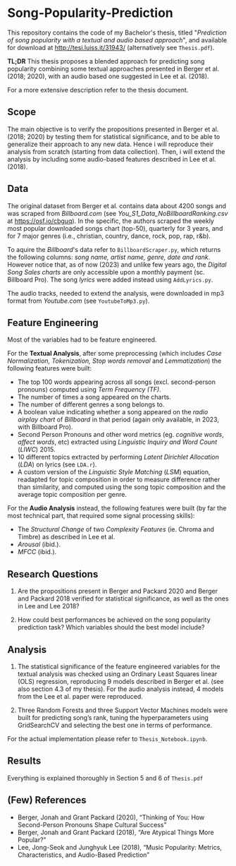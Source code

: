 # Song-Popularity-Prediction
This repository contains the code of my Bachelor's thesis, titled "*Prediction of song popularity with a textual and audio based approach*", and available for download at http://tesi.luiss.it/31943/ (alternatively see `Thesis.pdf`).

**TL;DR** This thesis proposes a blended approach for predicting song popularity combining some textual approaches presented in Berger et al. (2018; 2020), with an audio based one suggested in Lee et al. (2018).

For a more extensive description refer to the thesis document.

## Scope

The main objective is to verify the propositions presented in Berger et al. (2018; 2020) by testing them for statistical significance, and to be able to generalize their approach to any new data. Hence i will reproduce their analysis from scratch (starting from data collection). 
Then, i will extend the analysis by including some audio-based features described in Lee et al. (2018).

## Data

The original dataset from Berger et al. contains data about 4200 songs and was scraped from *Billboard.com* (see *You_S1_Data_NoBillboardRanking.csv* at https://osf.io/cbguq). In the specific, the authors scraped the weekly most popular downloaded songs chart (top-50), quarterly for 3 years, and for 7 major genres (i.e., christian, country, dance, rock, pop, rap, r&b).

To aquire the *Billboard*'s data refer to `BillboardScraper.py`, which returns the following columns: *song name, artist name, genre, date and rank*. However notice that, as of now (2023) and unlike few years ago, the *Digital Song Sales charts* are only accessible upon a monthly payment (sc. Billboard Pro). The song *lyrics* were added instead using `AddLyrics.py`.

The audio tracks, needed to extend the analysis, were downloaded in mp3 format from *Youtube.com* (see `YoutubeToMp3.py`).

## Feature Engineering

Most of the variables had to be feature engineered.

For the **Textual Analysis**, after some preprocessing (which includes *Case Normalization, Tokenization, Stop words removal* and *Lemmatization*) the following features were built:

- The top 100 words appearing across all songs (excl. second-person pronouns) computed using *Term Frequency (TF)*. 
- The number of times a song appeared on the charts.
- The number of different genres a song belongs to.
- A boolean value indicating whether a song appeared on the *radio airplay chart* of *Billboard* in that period (again only available, in 2023, with Billboard Pro).
- Second Person Pronouns and other word metrics (eg. *cognitive words*, *affect words*, etc) extracted using *Linguistic Inquiry and Word Count* (*LIWC*) 2015.
- 10 different topics extracted by performing *Latent Dirichlet Allocation* (*LDA*) on lyrics (see `LDA.r`).
- A custom version of the *Linguistic Style Matching* (*LSM*) equation, readapted for topic composition in order to measure difference rather than similarity, and computed using the song topic composition and the average topic composition per genre.

For the **Audio Analysis** instead, the following features were built (by far the most technical part, that required some signal processing skills):

- The *Structural Change* of two *Complexity Features* (ie. Chroma and Timbre) as described in Lee et al. 
- *Arousal* (ibid.).
- *MFCC* (ibid.).

## Research Questions

1) Are the propositions present in Berger and Packard 2020 and Berger and Packard 2018 verified for statistical significance, as well as the ones in Lee and Lee 2018?

2) How could best performances be achieved on the song popularity prediction task? Which variables should the best model include?

## Analysis

1) The statistical significance of the feature engineered variables for the textual analysis was checked using an Ordinary Least Squares linear (OLS) regression, reproducing 9 models described in Berger et al. (see also section 4.3 of my thesis). For the audio analysis instead, 4 models from the Lee et al. paper were reproduced.

2) Three Random Forests and three Support Vector Machines models were built for predicting song’s rank, tuning the hyperparameters using GridSearchCV and selecting the best one in terms of performance.

For the actual implementation please refer to `Thesis_Notebook.ipynb`.

## Results

Everything is explained thoroughly in Section 5 and 6 of `Thesis.pdf`

## (Few) References
- Berger, Jonah and Grant Packard (2020), “Thinking of You: How Second-Person Pronouns Shape Cultural Success”
- Berger, Jonah and Grant Packard (2018), “Are Atypical Things More Popular?”
- Lee, Jong-Seok and Junghyuk Lee (2018), “Music Popularity: Metrics, Characteristics, and Audio-Based Prediction”
